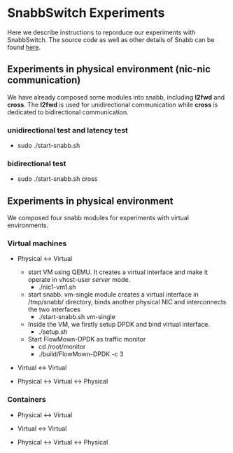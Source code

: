 # SnabbSwitch Experiments
Here we describe instructions to reporduce our experiments with SnabbSwitch. The source code as well as other details of Snabb can be found [here](https://github.com/snabbco/snabb).

## Experiments in physical environment (nic-nic communication)
We have already composed some modules into snabb, including **l2fwd** and **cross**. The **l2fwd** is used for unidirectional communication while **cross** is dedicated to bidirectional communication.

### unidirectional test and latency test
  * sudo ./start-snabb.sh 
### bidirectional test
  * sudo ./start-snabb.sh cross

## Experiments in physical environment
We composed four snabb modules for experiments with virtual environments.

### Virtual machines
  * Physical <-> Virtual
    * start VM using QEMU. It creates a virtual interface and make it operate in vhost-user *server* mode.
      * ./nic1-vm1.sh
    * start snabb. vm-single module creates a virtual interface in /tmp/snabb/ directory, binds another physical NIC and interconnects the two interfaces
      * ./start-snabb.sh vm-single
    * Inside the VM, we firstly setup DPDK and bind virtual interface. 
      * ./setup.sh
    * Start FlowMown-DPDK as traffic monitor
      * cd /root/monitor
      * ./build/FlowMown-DPDK -c 3
    
  * Virtual <-> Virtual
  
  * Physical <-> Virtual <-> Physical


### Containers
  * Physical <-> Virtual
  
  * Virtual <-> Virtual
  
  * Physical <-> Virtual <-> Physical
